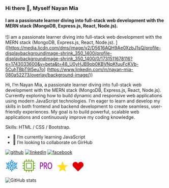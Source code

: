 


### Hi there 👋, Myself Nayan Mia
#### I am a passionate learner diving into full-stack web development with the MERN stack (MongoDB, Express.js, React, Node.js). 
![I am a passionate learner diving into full-stack web development with the MERN stack (MongoDB, Express.js, React, Node.js). ] ([https://media.licdn.com/dms/image/v2/D5616AQH9Ae0XzbJ1sQ/profile-displaybackgroundimage-shrink_350_1400/profile-displaybackgroundimage-shrink_350_1400/0/1731511678116?e=1743033600&v=beta&t=48_U0yHJB9ob0KBVNpKfuuFcKVb-5CuhTBbT9l5eu7o] (https://www.linkedin.com/in/nayan-mia-080a52273/overlay/background-image/))

Hi, I’m Nayan Mia, a passionate learner diving into full-stack web development with the MERN stack (MongoDB, Express.js, React, Node.js). Currently exploring how to build dynamic and responsive web applications using modern JavaScript technologies. I’m eager to learn and develop my skills in both frontend and backend development to create seamless, user-friendly experiences. My goal is to build powerful, scalable web applications and continuously improve my coding knowledge.

Skills: HTML / CSS / Bootstrap.

- 🌱 I’m currently learning JavaScript 
- 👯 I’m looking to collaborate on GirHub 


[<img src='https://cdn.jsdelivr.net/npm/simple-icons@3.0.1/icons/github.svg' alt='github' height='40'>](https://github.com/nayan-mia-09)  [<img src='https://cdn.jsdelivr.net/npm/simple-icons@3.0.1/icons/linkedin.svg' alt='linkedin' height='40'>](https://www.linkedin.com/in/nayanmia/)  [<img src='https://cdn.jsdelivr.net/npm/simple-icons@3.0.1/icons/facebook.svg' alt='facebook' height='40'>](https://www.facebook.com/nayanmia)  

<a href='https://archiveprogram.github.com/'><img src='https://raw.githubusercontent.com/acervenky/animated-github-badges/master/assets/acbadge.gif' width='40' height='40'></a> <a href='https://docs.github.com/en/developers'><img src='https://raw.githubusercontent.com/acervenky/animated-github-badges/master/assets/devbadge.gif' width='40' height='40'></a> <a href='https://github.com/pricing'><img src='https://raw.githubusercontent.com/acervenky/animated-github-badges/master/assets/pro.gif' width='40' height='40'></a> <a href='https://stars.github.com/'><img src='https://raw.githubusercontent.com/acervenky/animated-github-badges/master/assets/starbadge.gif' width='35' height='35'></a> <a href='https://docs.github.com/en/github/supporting-the-open-source-community-with-github-sponsors'><img src='https://raw.githubusercontent.com/acervenky/animated-github-badges/master/assets/sponsorbadge.gif' width='35' height='35'></a> 

![GitHub stats](https://github-readme-stats.vercel.app/api?username=nayan-mia-09&show_icons=true)  

